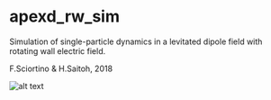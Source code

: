 # apexd_rw_sim
Simulation of single-particle dynamics in a levitated dipole field with rotating wall electric field.

F.Sciortino & H.Saitoh, 2018

![alt text](https://user-images.githubusercontent.com/25516628/44595077-4ce25800-a7c8-11e8-91fb-f2cb409a079c.png)

 
